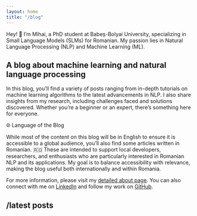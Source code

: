 ```yaml
---
layout: home
title: "/blog"
---
```

Hey! 👋 I’m Mihai, a PhD student at Babeș-Bolyai University, specializing in Small Language Models (SLMs) for Romanian. My passion lies in Natural Language Processing (NLP) and Machine Learning (ML).

## A blog about machine learning and natural language processing

In this blog, you’ll find a variety of posts ranging from in-depth tutorials on machine learning algorithms to the latest advancements in NLP. I also share insights from my research, including challenges faced and solutions discovered. Whether you’re a beginner or an expert, there’s something here for everyone.

🌐 Language of the Blog

While most of the content on this blog will be in English to ensure it is accessible to a global audience, you’ll also find some articles written in Romanian. 🇷🇴 These are intended to support local developers, researchers, and enthusiasts who are particularly interested in Romanian NLP and its applications. My goal is to balance accessibility with relevance, making the blog useful both internationally and within Romania.

For more information, please visit my [detailed about page](/about). You can also connect with me on [LinkedIn](https://www.linkedin.com) and follow my work on [GitHub](https://github.com).

## /latest posts